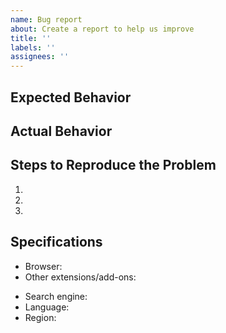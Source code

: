 ```yaml
---
name: Bug report
about: Create a report to help us improve
title: ''
labels: ''
assignees: ''
---
```


## Expected Behavior

## Actual Behavior

## Steps to Reproduce the Problem

1.
1.
1.

## Specifications

- Browser:
- Other extensions/add-ons:

<!-- If the problem occurs on search engine result pages -->

- Search engine:
- Language:
- Region:

